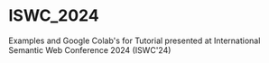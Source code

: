 # ISWC_2024
Examples and Google Colab's for Tutorial presented at International Semantic Web Conference 2024 (ISWC'24)
